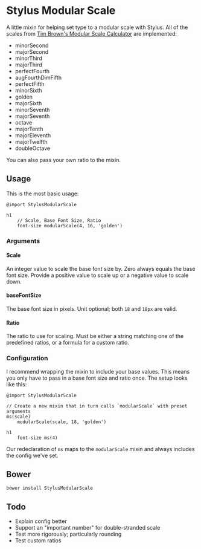 # Stylus Modular Scale

A little mixin for helping set type to a modular scale with Stylus. All of the scales from [Tim Brown's Modular Scale Calculator](http://modularscale.com/) are implemented:

- minorSecond
- majorSecond
- minorThird
- majorThird
- perfectFourth
- augFourthDimFifth
- perfectFifth
- minorSixth
- golden
- majorSixth
- minorSeventh
- majorSeventh
- octave
- majorTenth
- majorEleventh
- majorTwelfth
- doubleOctave

You can also pass your own ratio to the mixin.

## Usage

This is the most basic usage:

	@import StylusModularScale

	h1
		// Scale, Base Font Size, Ratio
		font-size modularScale(4, 16, 'golden')
		
### Arguments

#### Scale

An integer value to scale the base font size by. Zero always equals the base font size. Provide a positive value to scale up or a negative value to scale down.

#### baseFontSize

The base font size in pixels. Unit optional; both `18` and `18px` are valid.

#### Ratio

The ratio to use for scaling. Must be either a string matching one of the predefined ratios, or a formula for a custom ratio.

### Configuration

I recommend wrapping the mixin to include your base values. This means you only have to pass in a base font size and ratio once. The setup looks like this:

	@import StylusModularScale
	
	// Create a new mixin that in turn calls `modularScale` with preset arguments
	ms(scale)
		modularScale(scale, 18, 'golden')
	
	h1
		font-size ms(4)

Our redeclaration of `ms` maps to the `modularScale` mixin and always includes the config we've set.

## Bower

	bower install StylusModularScale

## Todo

- Explain config better
- Support an "important number" for double-stranded scale
- Test more rigorously; particularly rounding
- Test custom ratios
